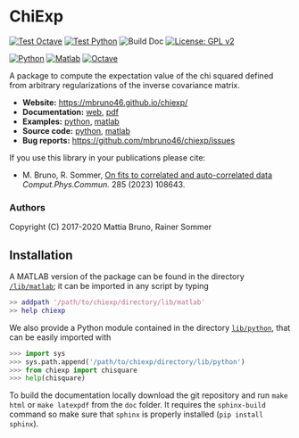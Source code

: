 # ChiExp

[![Test Octave](https://github.com/mbruno46/chiexp/workflows/Test%20Octave/badge.svg)](https://github.com/mbruno46/chiexp/actions?query=workflow%3ATest%20Octave)
[![Test Python](https://github.com/mbruno46/chiexp/workflows/Test%20Python/badge.svg)](https://github.com/mbruno46/chiexp/actions?query=workflow%3ATest%20Python)
![Build Doc](https://github.com/mbruno46/chiexp/workflows/Build%20Doc/badge.svg)
[![License: GPL v2](https://img.shields.io/badge/License-GPL%20v2-blue.svg)](https://www.gnu.org/licenses/old-licenses/gpl-2.0.en.html)

[![Python](https://img.shields.io/badge/Python-3.6+-brightgreen.svg)](https://www.python.org)
[![Matlab](https://img.shields.io/badge/MATLAB-R2019b-brightgreen.svg)](https://www.mathworks.com/products/matlab.html)
[![Octave](https://img.shields.io/badge/Octave-5.2.0-brightgreen.svg)](https://www.mathworks.com/products/matlab.html)

A package to compute the expectation value of the chi squared defined 
from arbitrary regularizations of the inverse covariance matrix.


- **Website:** https://mbruno46.github.io/chiexp/
- **Documentation:** [web](https://mbruno46.github.io/chiexp/), [pdf][3]
- **Examples:** [python](./examples/python), [matlab](./examples/matlab)
- **Source code:** [python](./lib/python), [matlab](./lib/matlab)
- **Bug reports:** https://github.com/mbruno46/chiexp/issues


If you use this library in your publications please cite:

 - M. Bruno, R. Sommer, [On fits to correlated and auto-correlated data](https://inspirehep.net/literature/2157883) *Comput.Phys.Commun.* 285 (2023) 108643.

### Authors

Copyright (C) 2017-2020 Mattia Bruno, Rainer Sommer

## Installation

A MATLAB version of the package can be found in the 
directory [`/lib/matlab`](./lib/matlab); it can be imported
in any script by typing

```matlab
>> addpath '/path/to/chiexp/directory/lib/matlab'
>> help chiexp
```

We also provide a Python module contained
in the directory [`lib/python`](./lib/python), that can be easily 
imported with

```python
>>> import sys
>>> sys.path.append('/path/to/chiexp/directory/lib/python')
>>> from chiexp import chisquare
>>> help(chisquare)
```

To build the documentation locally download the git repository and 
run `make html` or `make latexpdf` from the `doc` folder. 
It requires the `sphinx-build` command so make sure that `sphinx`
is properly installed (`pip install sphinx`).
 
[1]: https://arxiv.org
[2]: https://mbruno46.github.io/chiexp
[3]: ./docs/chiexp-doc.pdf
